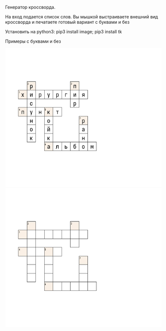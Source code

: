 Генератор кроссворда. 

На вход подается список слов.
Вы мышкой выстраиваете внешний вид кроссворда и печатаете готовый вариант с буквами и без

Установить на python3:
pip3 install image;
pip3 install tk

Примеры с буквами и без

![с буквами](https://github.com/oditynet/crossword/blob/main/out1.png)
![Без букв](https://github.com/oditynet/crossword/blob/main/out2.png)
